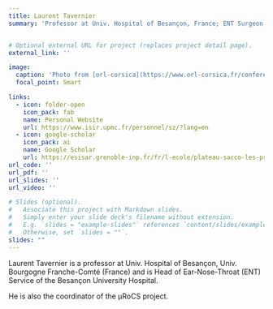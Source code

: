 ```yaml
---
title: Laurent Tavernier
summary: 'Professor at Univ. Hospital of Besançon, France; ENT Surgeon - Head of ENT Service at the Besançon University Hospital'


# Optional external URL for project (replaces project detail page).
external_link: ''

image:
  caption: 'Photo from [orl-corsica](https://www.orl-corsica.fr/conferenciers/)'
  focal_point: Smart

links:
  - icon: folder-open
    icon_pack: fab
    name: Personal Website
    url: https://www.isir.upmc.fr/personnel/sz/?lang=en
  - icon: google-scholar
    icon_pack: ai
    name: Google Scholar
    url: https://esisar.grenoble-inp.fr/fr/l-ecole/plateau-sacco-les-projets-d-innovation
url_code: ''
url_pdf: ''
url_slides: ''
url_video: ''

# Slides (optional).
#   Associate this project with Markdown slides.
#   Simply enter your slide deck's filename without extension.
#   E.g. `slides = "example-slides"` references `content/slides/example-slides.md`.
#   Otherwise, set `slides = ""`.
slides: ""
---
```


Laurent Tavernier is a professor at Univ. Hospital of Besançon, Univ. Bourgogne Franche-Comté (France) and is Head of Ear-Nose-Throat (ENT) Service of the Besançon University Hospital. 

He is also the coordinator of the µRoCS project.
